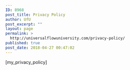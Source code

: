```yaml
---
ID: 8968
post_title: Privacy Policy
author: UfU
post_excerpt: ""
layout: page
permalink: >
  http://universalflowuniversity.com/privacy-policy/
published: true
post_date: 2018-04-27 00:47:02
---
```

[my_privacy_policy]